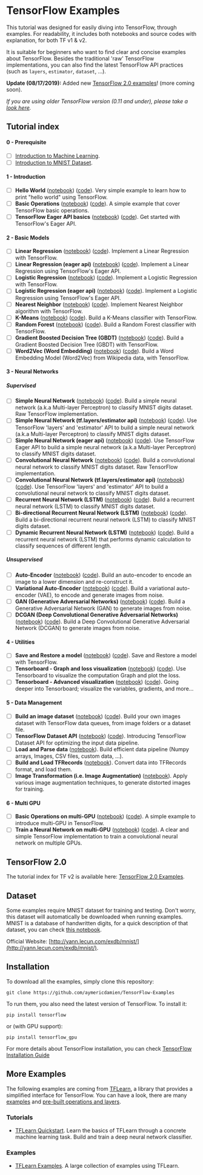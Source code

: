 # TensorFlow Examples

This tutorial was designed for easily diving into TensorFlow, through examples. For readability, it includes both notebooks and source codes with explanation, for both TF v1 & v2.

It is suitable for beginners who want to find clear and concise examples about TensorFlow. Besides the traditional 'raw' TensorFlow implementations, you can also find the latest TensorFlow API practices (such as `layers`, `estimator`, `dataset`, ...).

**Update (08/17/2019):** Added new [TensorFlow 2.0 examples](tensorflow_v2)! (more coming soon).

*If you are using older TensorFlow version (0.11 and under), please take a [look here](https://github.com/aymericdamien/TensorFlow-Examples/tree/0.11).*

## Tutorial index

#### 0 - Prerequisite
* [ ] [Introduction to Machine Learning](https://github.com/esparig/TensorFlow-Examples/blob/master/notebooks/0_Prerequisite/ml_introduction.ipynb).
* [ ] [Introduction to MNIST Dataset](https://github.com/esparig/TensorFlow-Examples/blob/master/notebooks/0_Prerequisite/mnist_dataset_intro.ipynb).

#### 1 - Introduction
* [ ] **Hello World** ([notebook](https://github.com/esparig/TensorFlow-Examples/blob/master/notebooks/1_Introduction/helloworld.ipynb)) ([code](https://github.com/aymericdamien/TensorFlow-Examples/blob/master/examples/1_Introduction/helloworld.py)). Very simple example to learn how to print "hello world" using TensorFlow.
* [ ] **Basic Operations** ([notebook](https://github.com/esparig/TensorFlow-Examples/blob/master/notebooks/1_Introduction/basic_operations.ipynb)) ([code](https://github.com/aymericdamien/TensorFlow-Examples/blob/master/examples/1_Introduction/basic_operations.py)). A simple example that cover TensorFlow basic operations.
* [ ] **TensorFlow Eager API basics** ([notebook](https://github.com/esparig/TensorFlow-Examples/blob/master/notebooks/1_Introduction/basic_eager_api.ipynb)) ([code](https://github.com/aymericdamien/TensorFlow-Examples/blob/master/examples/1_Introduction/basic_eager_api.py)). Get started with TensorFlow's Eager API.

#### 2 - Basic Models
* [ ] **Linear Regression** ([notebook](https://github.com/esparig/TensorFlow-Examples/blob/master/notebooks/2_BasicModels/linear_regression.ipynb)) ([code](https://github.com/esparig/TensorFlow-Examples/blob/master/examples/2_BasicModels/linear_regression.py)). Implement a Linear Regression with TensorFlow.
* [ ] **Linear Regression (eager api)** ([notebook](https://github.com/esparig/TensorFlow-Examples/blob/master/notebooks/2_BasicModels/linear_regression_eager_api.ipynb)) ([code](https://github.com/esparig/TensorFlow-Examples/blob/master/examples/2_BasicModels/linear_regression_eager_api.py)). Implement a Linear Regression using TensorFlow's Eager API.
* [ ] **Logistic Regression** ([notebook](https://github.com/esparig/TensorFlow-Examples/blob/master/notebooks/2_BasicModels/logistic_regression.ipynb)) ([code](https://github.com/esparig/TensorFlow-Examples/blob/master/examples/2_BasicModels/logistic_regression.py)). Implement a Logistic Regression with TensorFlow.
* [ ] **Logistic Regression (eager api)** ([notebook](https://github.com/esparig/TensorFlow-Examples/blob/master/notebooks/2_BasicModels/logistic_regression_eager_api.ipynb)) ([code](https://github.com/esparig/TensorFlow-Examples/blob/master/examples/2_BasicModels/logistic_regression_eager_api.py)). Implement a Logistic Regression using TensorFlow's Eager API.
* [ ] **Nearest Neighbor** ([notebook](https://github.com/esparig/TensorFlow-Examples/blob/master/notebooks/2_BasicModels/nearest_neighbor.ipynb)) ([code](https://github.com/esparig/TensorFlow-Examples/blob/master/examples/2_BasicModels/nearest_neighbor.py)). Implement Nearest Neighbor algorithm with TensorFlow.
* [ ] **K-Means** ([notebook](https://github.com/esparig/TensorFlow-Examples/blob/master/notebooks/2_BasicModels/kmeans.ipynb)) ([code](https://github.com/esparig/TensorFlow-Examples/blob/master/examples/2_BasicModels/kmeans.py)). Build a K-Means classifier with TensorFlow.
* [ ] **Random Forest** ([notebook](https://github.com/esparig/TensorFlow-Examples/blob/master/notebooks/2_BasicModels/random_forest.ipynb)) ([code](https://github.com/esparig/TensorFlow-Examples/blob/master/examples/2_BasicModels/random_forest.py)). Build a Random Forest classifier with TensorFlow.
* [ ] **Gradient Boosted Decision Tree (GBDT)** ([notebook](https://github.com/esparig/TensorFlow-Examples/blob/master/notebooks/2_BasicModels/gradient_boosted_decision_tree.ipynb)) ([code](https://github.com/esparig/TensorFlow-Examples/blob/master/examples/2_BasicModels/gradient_boosted_decision_tree.py)). Build a Gradient Boosted Decision Tree (GBDT) with TensorFlow.
* [ ] **Word2Vec (Word Embedding)** ([notebook](https://github.com/esparig/TensorFlow-Examples/blob/master/notebooks/2_BasicModels/word2vec.ipynb)) ([code](https://github.com/esparig/TensorFlow-Examples/blob/master/examples/2_BasicModels/word2vec.py)). Build a Word Embedding Model (Word2Vec) from Wikipedia data, with TensorFlow.

#### 3 - Neural Networks
##### Supervised

* [ ] **Simple Neural Network** ([notebook](https://github.com/esparig/TensorFlow-Examples/blob/master/notebooks/3_NeuralNetworks/neural_network_raw.ipynb)) ([code](https://github.com/esparig/TensorFlow-Examples/blob/master/examples/3_NeuralNetworks/neural_network_raw.py)). Build a simple neural network (a.k.a Multi-layer Perceptron) to classify MNIST digits dataset. Raw TensorFlow implementation.
* [ ] **Simple Neural Network (tf.layers/estimator api)** ([notebook](https://github.com/esparig/TensorFlow-Examples/blob/master/notebooks/3_NeuralNetworks/neural_network.ipynb)) ([code](https://github.com/esparig/TensorFlow-Examples/blob/master/examples/3_NeuralNetworks/neural_network.py)). Use TensorFlow 'layers' and 'estimator' API to build a simple neural network (a.k.a Multi-layer Perceptron) to classify MNIST digits dataset.
* [ ] **Simple Neural Network (eager api)** ([notebook](https://github.com/esparig/TensorFlow-Examples/blob/master/notebooks/3_NeuralNetworks/neural_network_eager_api.ipynb)) ([code](https://github.com/esparig/TensorFlow-Examples/blob/master/examples/3_NeuralNetworks/neural_network_eager_api.py)). Use TensorFlow Eager API to build a simple neural network (a.k.a Multi-layer Perceptron) to classify MNIST digits dataset.
* [ ] **Convolutional Neural Network** ([notebook](https://github.com/esparig/TensorFlow-Examples/blob/master/notebooks/3_NeuralNetworks/convolutional_network_raw.ipynb)) ([code](https://github.com/esparig/TensorFlow-Examples/blob/master/examples/3_NeuralNetworks/convolutional_network_raw.py)). Build a convolutional neural network to classify MNIST digits dataset. Raw TensorFlow implementation.
* [ ] **Convolutional Neural Network (tf.layers/estimator api)** ([notebook](https://github.com/esparig/TensorFlow-Examples/blob/master/notebooks/3_NeuralNetworks/convolutional_network.ipynb)) ([code](https://github.com/esparig/TensorFlow-Examples/blob/master/examples/3_NeuralNetworks/convolutional_network.py)). Use TensorFlow 'layers' and 'estimator' API to build a convolutional neural network to classify MNIST digits dataset.
* [ ] **Recurrent Neural Network (LSTM)** ([notebook](https://github.com/esparig/TensorFlow-Examples/blob/master/notebooks/3_NeuralNetworks/recurrent_network.ipynb)) ([code](https://github.com/esparig/TensorFlow-Examples/blob/master/examples/3_NeuralNetworks/recurrent_network.py)). Build a recurrent neural network (LSTM) to classify MNIST digits dataset.
* [ ] **Bi-directional Recurrent Neural Network (LSTM)** ([notebook](https://github.com/esparig/TensorFlow-Examples/blob/master/notebooks/3_NeuralNetworks/bidirectional_rnn.ipynb)) ([code](https://github.com/esparig/TensorFlow-Examples/blob/master/examples/3_NeuralNetworks/bidirectional_rnn.py)). Build a bi-directional recurrent neural network (LSTM) to classify MNIST digits dataset.
* [ ] **Dynamic Recurrent Neural Network (LSTM)** ([notebook](https://github.com/esparig/TensorFlow-Examples/blob/master/notebooks/3_NeuralNetworks/dynamic_rnn.ipynb)) ([code](https://github.com/esparig/TensorFlow-Examples/blob/master/examples/3_NeuralNetworks/dynamic_rnn.py)). Build a recurrent neural network (LSTM) that performs dynamic calculation to classify sequences of different length.

##### Unsupervised
* [ ] **Auto-Encoder** ([notebook](https://github.com/esparig/TensorFlow-Examples/blob/master/notebooks/3_NeuralNetworks/autoencoder.ipynb)) ([code](https://github.com/esparig/TensorFlow-Examples/blob/master/examples/3_NeuralNetworks/autoencoder.py)). Build an auto-encoder to encode an image to a lower dimension and re-construct it.
* [ ] **Variational Auto-Encoder** ([notebook](https://github.com/esparig/TensorFlow-Examples/blob/master/notebooks/3_NeuralNetworks/variational_autoencoder.ipynb)) ([code](https://github.com/esparig/TensorFlow-Examples/blob/master/examples/3_NeuralNetworks/variational_autoencoder.py)). Build a variational auto-encoder (VAE), to encode and generate images from noise.
* [ ] **GAN (Generative Adversarial Networks)** ([notebook](https://github.com/esparig/TensorFlow-Examples/blob/master/notebooks/3_NeuralNetworks/gan.ipynb)) ([code](https://github.com/esparig/TensorFlow-Examples/blob/master/examples/3_NeuralNetworks/gan.py)). Build a Generative Adversarial Network (GAN) to generate images from noise.
* [ ] **DCGAN (Deep Convolutional Generative Adversarial Networks)** ([notebook](https://github.com/esparig/TensorFlow-Examples/blob/master/notebooks/3_NeuralNetworks/dcgan.ipynb)) ([code](https://github.com/esparig/TensorFlow-Examples/blob/master/examples/3_NeuralNetworks/dcgan.py)). Build a Deep Convolutional Generative Adversarial Network (DCGAN) to generate images from noise.

#### 4 - Utilities
* [ ] **Save and Restore a model** ([notebook](https://github.com/esparig/TensorFlow-Examples/blob/master/notebooks/4_Utils/save_restore_model.ipynb)) ([code](https://github.com/esparig/TensorFlow-Examples/blob/master/examples/4_Utils/save_restore_model.py)). Save and Restore a model with TensorFlow.
* [ ] **Tensorboard - Graph and loss visualization** ([notebook](https://github.com/esparig/TensorFlow-Examples/blob/master/notebooks/4_Utils/tensorboard_basic.ipynb)) ([code](https://github.com/esparig/TensorFlow-Examples/blob/master/examples/4_Utils/tensorboard_basic.py)). Use Tensorboard to visualize the computation Graph and plot the loss.
* [ ] **Tensorboard - Advanced visualization** ([notebook](https://github.com/esparig/TensorFlow-Examples/blob/master/notebooks/4_Utils/tensorboard_advanced.ipynb)) ([code](https://github.com/esparig/TensorFlow-Examples/blob/master/examples/4_Utils/tensorboard_advanced.py)). Going deeper into Tensorboard; visualize the variables, gradients, and more...

#### 5 - Data Management
* [ ] **Build an image dataset** ([notebook](https://github.com/esparig/TensorFlow-Examples/blob/master/notebooks/5_DataManagement/build_an_image_dataset.ipynb)) ([code](https://github.com/esparig/TensorFlow-Examples/blob/master/examples/5_DataManagement/build_an_image_dataset.py)). Build your own images dataset with TensorFlow data queues, from image folders or a dataset file.
* [ ] **TensorFlow Dataset API** ([notebook](https://github.com/esparig/TensorFlow-Examples/blob/master/notebooks/5_DataManagement/tensorflow_dataset_api.ipynb)) ([code](https://github.com/esparig/TensorFlow-Examples/blob/master/examples/5_DataManagement/tensorflow_dataset_api.py)). Introducing TensorFlow Dataset API for optimizing the input data pipeline.
* [ ] **Load and Parse data** ([notebook](https://github.com/esparig/TensorFlow-Examples/blob/master/notebooks/5_DataManagement/load_data.ipynb)). Build efficient data pipeline (Numpy arrays, Images, CSV files, custom data, ...).
* [ ] **Build and Load TFRecords** ([notebook](https://github.com/esparig/TensorFlow-Examples/blob/master/notebooks/5_DataManagement/tfrecords.ipynb)). Convert data into TFRecords format, and load them.
* [ ] **Image Transformation (i.e. Image Augmentation)** ([notebook](https://github.com/esparig/TensorFlow-Examples/blob/master/notebooks/5_DataManagement/image_transformation.ipynb)). Apply various image augmentation techniques, to generate distorted images for training.

#### 6 - Multi GPU
* [ ] **Basic Operations on multi-GPU** ([notebook](https://github.com/esparig/TensorFlow-Examples/blob/master/notebooks/6_MultiGPU/multigpu_basics.ipynb)) ([code](https://github.com/esparig/TensorFlow-Examples/blob/master/examples/6_MultiGPU/multigpu_basics.py)). A simple example to introduce multi-GPU in TensorFlow.
* [ ] **Train a Neural Network on multi-GPU** ([notebook](https://github.com/esparig/TensorFlow-Examples/blob/master/notebooks/6_MultiGPU/multigpu_cnn.ipynb)) ([code](https://github.com/esparig/TensorFlow-Examples/blob/master/examples/6_MultiGPU/multigpu_cnn.py)). A clear and simple TensorFlow implementation to train a convolutional neural network on multiple GPUs.

## TensorFlow 2.0

The tutorial index for TF v2 is available here: [TensorFlow 2.0 Examples](tensorflow_v2).

## Dataset
Some examples require MNIST dataset for training and testing. Don't worry, this dataset will automatically be downloaded when running examples.
MNIST is a database of handwritten digits, for a quick description of that dataset, you can check [this notebook](https://github.com/aymericdamien/TensorFlow-Examples/blob/master/notebooks/0_Prerequisite/mnist_dataset_intro.ipynb).

Official Website: [http://yann.lecun.com/exdb/mnist/](http://yann.lecun.com/exdb/mnist/).

## Installation

To download all the examples, simply clone this repository:
```
git clone https://github.com/aymericdamien/TensorFlow-Examples
```

To run them, you also need the latest version of TensorFlow. To install it:
```
pip install tensorflow
```

or (with GPU support):
```
pip install tensorflow_gpu
```

For more details about TensorFlow installation, you can check [TensorFlow Installation Guide](https://www.tensorflow.org/install/)

## More Examples
The following examples are coming from [TFLearn](https://github.com/tflearn/tflearn), a library that provides a simplified interface for TensorFlow. You can have a look, there are many [examples](https://github.com/tflearn/tflearn/tree/master/examples) and [pre-built operations and layers](http://tflearn.org/doc_index/#api).

### Tutorials
- [TFLearn Quickstart](https://github.com/tflearn/tflearn/blob/master/tutorials/intro/quickstart.md). Learn the basics of TFLearn through a concrete machine learning task. Build and train a deep neural network classifier.

### Examples
- [TFLearn Examples](https://github.com/tflearn/tflearn/blob/master/examples). A large collection of examples using TFLearn.
